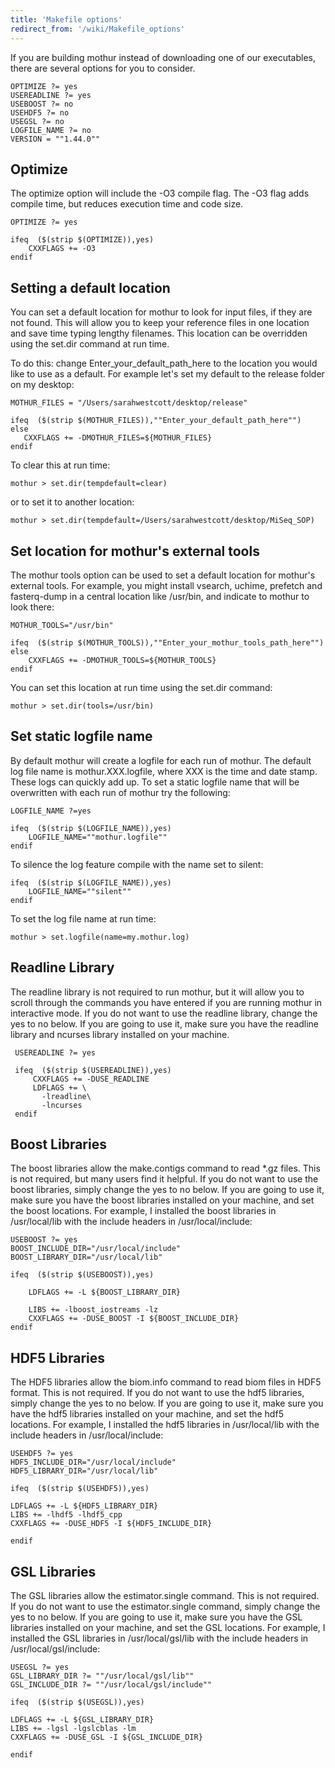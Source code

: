 ```yaml
---
title: 'Makefile options'
redirect_from: '/wiki/Makefile_options'
---
```

If you are building mothur instead of downloading one of our
executables, there are several options for you to consider.


    OPTIMIZE ?= yes
    USEREADLINE ?= yes
    USEBOOST ?= no
    USEHDF5 ?= no
    USEGSL ?= no
    LOGFILE_NAME ?= no
    VERSION = ""1.44.0""

## Optimize

The optimize option will include the -O3 compile flag. The -O3 flag adds
compile time, but reduces execution time and code size.

    OPTIMIZE ?= yes

    ifeq  ($(strip $(OPTIMIZE)),yes)
        CXXFLAGS += -O3
    endif

## Setting a default location

You can set a default location for mothur to look for input files, if
they are not found. This will allow you to keep your reference files in
one location and save time typing lengthy filenames. This location can
be overridden using the set.dir command at run time.

To do this: change Enter\_your\_default\_path\_here to the location you
would like to use as a default. For example let's set my default to the
release folder on my desktop:

    MOTHUR_FILES = "/Users/sarahwestcott/desktop/release"

    ifeq  ($(strip $(MOTHUR_FILES)),""Enter_your_default_path_here"")
    else
       CXXFLAGS += -DMOTHUR_FILES=${MOTHUR_FILES}
    endif

To clear this at run time:

    mothur > set.dir(tempdefault=clear) 

or to set it to another location:

    mothur > set.dir(tempdefault=/Users/sarahwestcott/desktop/MiSeq_SOP)

## Set location for mothur's external tools

The mothur tools option can be used to set a default location for
mothur's external tools. For example, you might install vsearch,
uchime, prefetch and fasterq-dump in a central location like /usr/bin,
and indicate to mothur to look there:

    MOTHUR_TOOLS="/usr/bin"

    ifeq  ($(strip $(MOTHUR_TOOLS)),""Enter_your_mothur_tools_path_here"")
    else
        CXXFLAGS += -DMOTHUR_TOOLS=${MOTHUR_TOOLS}
    endif

You can set this location at run time using the set.dir command:

    mothur > set.dir(tools=/usr/bin)

## Set static logfile name

By default mothur will create a logfile for each run of mothur. The
default log file name is mothur.XXX.logfile, where XXX is the time and
date stamp. These logs can quickly add up. To set a static logfile name
that will be overwritten with each run of mothur try the following:

    LOGFILE_NAME ?=yes

    ifeq  ($(strip $(LOGFILE_NAME)),yes)
        LOGFILE_NAME=""mothur.logfile""
    endif

To silence the log feature compile with the name set to silent:

    ifeq  ($(strip $(LOGFILE_NAME)),yes)
        LOGFILE_NAME=""silent""
    endif

To set the log file name at run time:

    mothur > set.logfile(name=my.mothur.log)

## Readline Library

The readline library is not required to run mothur, but it will allow
you to scroll through the commands you have entered if you are running
mothur in interactive mode. If you do not want to use the readline
library, change the yes to no below. If you are going to use it, make
sure you have the readline library and ncurses library installed on your
machine.

     USEREADLINE ?= yes
     
     ifeq  ($(strip $(USEREADLINE)),yes)
         CXXFLAGS += -DUSE_READLINE
         LDFLAGS += \
           -lreadline\
           -lncurses
     endif

## Boost Libraries

The boost libraries allow the make.contigs command to read \*.gz files.
This is not required, but many users find it helpful. If you do not want
to use the boost libraries, simply change the yes to no below. If you
are going to use it, make sure you have the boost libraries installed on
your machine, and set the boost locations. For example, I installed the
boost libraries in /usr/local/lib with the include headers in
/usr/local/include:

    USEBOOST ?= yes
    BOOST_INCLUDE_DIR="/usr/local/include"
    BOOST_LIBRARY_DIR="/usr/local/lib"

    ifeq  ($(strip $(USEBOOST)),yes)

        LDFLAGS += -L ${BOOST_LIBRARY_DIR}

        LIBS += -lboost_iostreams -lz
        CXXFLAGS += -DUSE_BOOST -I ${BOOST_INCLUDE_DIR}
    endif

## HDF5 Libraries

The HDF5 libraries allow the biom.info command to read biom files in
HDF5 format. This is not required. If you do not want to use the hdf5
libraries, simply change the yes to no below. If you are going to use
it, make sure you have the hdf5 libraries installed on your machine, and
set the hdf5 locations. For example, I installed the hdf5 libraries in
/usr/local/lib with the include headers in /usr/local/include:

    USEHDF5 ?= yes
    HDF5_INCLUDE_DIR="/usr/local/include"
    HDF5_LIBRARY_DIR="/usr/local/lib"

    ifeq  ($(strip $(USEHDF5)),yes)

    LDFLAGS += -L ${HDF5_LIBRARY_DIR}
    LIBS += -lhdf5 -lhdf5_cpp
    CXXFLAGS += -DUSE_HDF5 -I ${HDF5_INCLUDE_DIR}

    endif

## GSL Libraries

The GSL libraries allow the estimator.single command. This is not
required. If you do not want to use the estimator.single command, simply
change the yes to no below. If you are going to use it, make sure you
have the GSL libraries installed on your machine, and set the GSL
locations. For example, I installed the GSL libraries in
/usr/local/gsl/lib with the include headers in /usr/local/gsl/include:

    USEGSL ?= yes
    GSL_LIBRARY_DIR ?= ""/usr/local/gsl/lib""
    GSL_INCLUDE_DIR ?= ""/usr/local/gsl/include""

    ifeq  ($(strip $(USEGSL)),yes)

    LDFLAGS += -L ${GSL_LIBRARY_DIR}
    LIBS += -lgsl -lgslcblas -lm
    CXXFLAGS += -DUSE_GSL -I ${GSL_INCLUDE_DIR}

    endif
